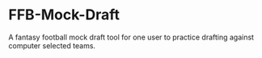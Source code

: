 # FFB-Mock-Draft
A fantasy football mock draft tool for one user to practice drafting against computer selected teams.
